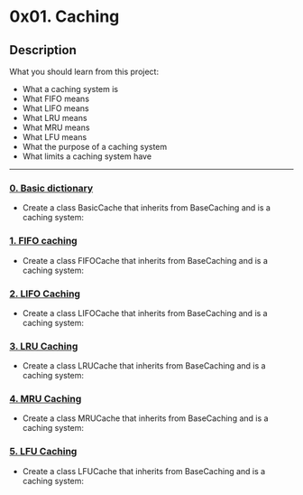# 0x01. Caching

## Description

What you should learn from this project:

* What a caching system is
* What FIFO means
* What LIFO means
* What LRU means
* What MRU means
* What LFU means
* What the purpose of a caching system
* What limits a caching system have

---

### [0. Basic dictionary](./0-basic_cache.py)

* Create a class BasicCache that inherits from BaseCaching and is a caching system:

### [1. FIFO caching](./1-fifo_cache.py)

* Create a class FIFOCache that inherits from BaseCaching and is a caching system:

### [2. LIFO Caching](./2-lifo_cache.py)

* Create a class LIFOCache that inherits from BaseCaching and is a caching system:

### [3. LRU Caching](./3-lru_cache.py)

* Create a class LRUCache that inherits from BaseCaching and is a caching system:

### [4. MRU Caching](./4-mru_cache.py)

* Create a class MRUCache that inherits from BaseCaching and is a caching system:

### [5. LFU Caching](./100-lfu_cache.py)

* Create a class LFUCache that inherits from BaseCaching and is a caching system:

